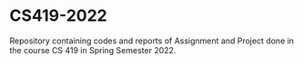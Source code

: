 # CS419-2022
Repository containing codes and reports of Assignment and Project done in the course CS 419 in Spring Semester 2022.
